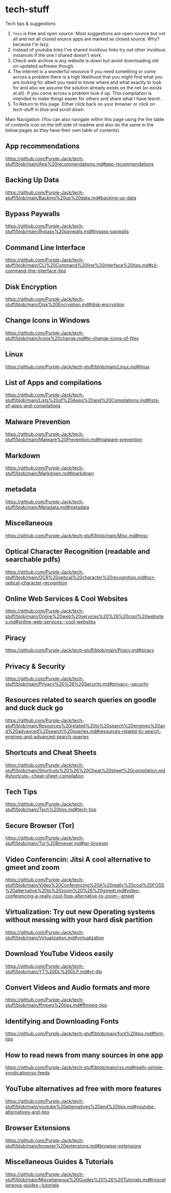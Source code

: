 # tech-stuff
Tech tips &amp; suggestions 

1. ```foss``` is free and open source. Most suggestions are open-source but not all and not all closed source apps are marked as closed source. Why? because I'm lazy.
2. instead of youtube links I've shared invidious links try out other invidious instances if the one I shared doesn't work.
3. Check web archive is any website is down but avoid downloading old un-updated software though.
5. The internet is a wonderful resource if you need something or come across a problem there is a high likelihood that you might find what you are looking for albeit you need to know where and what exactly to look for and also we assume the solution already exists on the net (or exists at all). If you come across a problem look it up. This compilation is intended to make things easier for others and share what I have learnt.
6. To Return to this page. Either click back on your browser or click on tech-stuff in blue and scroll down.

Main Navigation: (You can also navigate within this page using the the table of contents icon on the left side of readme and also do the same in the below pages as they have their own table of contents)

## App recommendations
https://github.com/Purple-Jack/tech-stuff/blob/main/App%20recommendations.md#app-recommendations
## Backing Up Data 
https://github.com/Purple-Jack/tech-stuff/blob/main/Backing%20up%20data.md#backing-up-data
## Bypass Paywalls
https://github.com/Purple-Jack/tech-stuff/blob/main/Bypass%20paywalls.md#bypass-paywalls
## Command Line Interface 
https://github.com/Purple-Jack/tech-stuff/blob/main/CLI%20Command%20line%20interface%20tips.md#cli-command-line-interface-tips
## Disk Encryption 
https://github.com/Purple-Jack/tech-stuff/blob/main/Disk%20Encryption.md#disk-encryption
## Change Icons in Windows 
https://github.com/Purple-Jack/tech-stuff/blob/main/Icons%20change.md#to-change-icons-of-files
## Linux
https://github.com/Purple-Jack/tech-stuff/blob/main/Linux.md#linux
## List of Apps and compilations 
https://github.com/Purple-Jack/tech-stuff/blob/main/Lists%20of%20Apps%20and%20Compilations.md#lists-of-apps-and-compilations
## Malware Prevention 
https://github.com/Purple-Jack/tech-stuff/blob/main/Malware%20Prevention.md#malware-prevention
## Markdown  
https://github.com/Purple-Jack/tech-stuff/blob/main/Markdown.md#markdown
## metadata 
https://github.com/Purple-Jack/tech-stuff/blob/main/Metadata.md#metadata
## Miscellaneous
https://github.com/Purple-Jack/tech-stuff/blob/main/Misc.md#misc
## Optical Character Recognition (readable and searchable pdfs) 
https://github.com/Purple-Jack/tech-stuff/blob/main/OCR%20optical%20character%20recognition.md#ocr-optical-character-recognition
## Online Web Services & Cool Websites
https://github.com/Purple-Jack/tech-stuff/blob/main/Online%20web%20services%20%26%20cool%20websites.md#online-web-services--cool-websites
## Piracy 
https://github.com/Purple-Jack/tech-stuff/blob/main/Piracy.md#piracy
## Privacy & Security 
https://github.com/Purple-Jack/tech-stuff/blob/main/Privacy%20%26%20Security.md#privacy--security
## Resources related to search queries on goodle and duck duck go 
https://github.com/Purple-Jack/tech-stuff/blob/main/Resources%20related%20to%20search%20engines%20and%20advanced%20search%20queries.md#resources-related-to-search-engines-and-advanced-search-queries
## Shortcuts and Cheat Sheets
https://github.com/Purple-Jack/tech-stuff/blob/main/Shortcuts%20%26%20Cheat%20sheet%20compilation.md#shortcuts--cheat-sheet-compilation
## Tech Tips
https://github.com/Purple-Jack/tech-stuff/blob/main/Tech%20tips.md#tech-tips
## Secure Browser (Tor)
https://github.com/Purple-Jack/tech-stuff/blob/main/Tor%20Browser.md#tor-browser
## Video Conferencin: Jitsi A cool alternative to gmeet and zoom 
https://github.com/Purple-Jack/tech-stuff/blob/main/Video%20Conferencing%20A%20really%20cool%20FOSS%20alternative%20to%20zoom%20%26%20gmeet.md#video-conferencing-a-really-cool-foss-alternative-to-zoom--gmeet
## Virtualization: Try out new Operating systems without messing with your hard disk partition 
https://github.com/Purple-Jack/tech-stuff/blob/main/Virtualization.md#virtualization
## Download YouTube Videos easily 
https://github.com/Purple-Jack/tech-stuff/blob/main/YT%20DL%20DLP.md#yt-dlp
## Convert Videos and Audio formats and more 
https://github.com/Purple-Jack/tech-stuff/blob/main/ffmpeg%20tips.md#ffmpeg-tips
## Identifying and Downloading Fonts 
https://github.com/Purple-Jack/tech-stuff/blob/main/font%20tips.md#font-tips
## How to read news from many sources in one app
https://github.com/Purple-Jack/tech-stuff/blob/main/rss.md#really-simple-syndicationrss-feeds
## YouTube alternatives ad free with more features
https://github.com/Purple-Jack/tech-stuff/blob/main/youtube%20alternatives%20and%20tips.md#youtube-alternatives-and-tips
## Browser Extensions 
https://github.com/Purple-Jack/tech-stuff/blob/main/browser%20extensions.md#browser-extensions
## Miscellaneous Guides & Tutorials
https://github.com/Purple-Jack/tech-stuff/blob/main/Miscellaneous%20Guides%20%26%20Tutorials.md#miscellaneous-guides--tutorials
